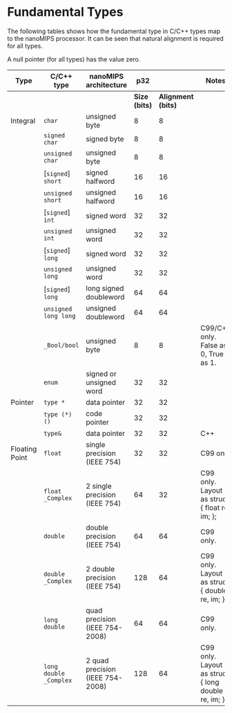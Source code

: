 # Fundamental Types

The following tables shows how the fundamental type in C/C++ types map to the nanoMIPS processor. It can be seen that natural alignment is required for all types.

A null pointer (for all types) has the value zero.

|Type  | C/C++ type      | nanoMIPS architecture   | p32 || Notes |
|------|-----------------|-------------------------|------|------|------|
|      |                 |                         | **Size (bits)**  | **Alignment (bits)**  | |
| Integral | `char`      | unsigned byte           | 8  | 8  |  | 
| |`signed char`         | signed byte             | 8  | 8  |    | 
| |`unsigned char`       | unsigned byte           | 8  | 8  |   | 
| |\[`signed`] `short`   | signed halfword         | 16 | 16 |   | 
| |`unsigned short`      | unsigned halfword       | 16 | 16 |   | 
| |\[`signed`] `int`     | signed word             | 32 | 32 |   | 
| |`unsigned int`        | unsigned word           | 32 | 32 |   | 
| |\[`signed`] `long`    | signed word             | 32 | 32 |   | 
| |`unsigned long`       | unsigned word           | 32 | 32 |   | 
| |\[`signed`] `long`    | long signed doubleword  | 64 | 64 |   | 
| |`unsigned long long`  | unsigned doubleword     | 64 | 64 |   | 
| |`_Bool/bool`          | unsigned byte           | 8  | 8  | C99/C++ only. False as 0, True as 1. |
| |`enum`                | signed or unsigned word | 32 | 32 |  | 
| Pointer  | `type *`    | data pointer            | 32 | 32 |   | 
| |`type (*) ()`         | code pointer            | 32 | 32 |   | 
| |`type&`               | data pointer            | 32 | 32 | C++ | 
| Floating Point | `float` | single precision (IEEE 754) | 32 | 32 | C99 only  | 
| |`float _Complex` | 2 single precision (IEEE 754)      | 64 | 32 | C99 only. Layout as struct { float re, im; }; | 
| |`double` | double precision (IEEE 754)                | 64 | 64 | C99 only. | 
| |`double _Complex` | 2 double precision (IEEE 754)     | 128| 64 | C99 only. Layout as  struct { double re, im; }; | 
| |`long double` | quad precision (IEEE 754-2008)        | 64 | 64 | C99 only. | 
| |`long double _Complex` | 2 quad precision (IEEE 754-2008) | 128 | 64 | C99 only. Layout as struct { long double re, im; }; | 
